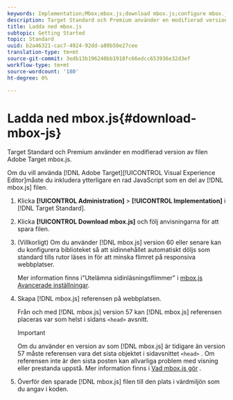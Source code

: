 ```yaml
---
keywords: Implementation;Mbox;mbox.js;download mbox.js;configure mbox.js
description: Target Standard och Premium använder en modifierad version av filen Adobe Target mbox.js.
title: Ladda ned mbox.js
subtopic: Getting Started
topic: Standard
uuid: b2a46321-cac7-4924-92dd-a80b50e27cee
translation-type: tm+mt
source-git-commit: 3edb13b196240bb1918fc66edcc653936e32d3ef
workflow-type: tm+mt
source-wordcount: '180'
ht-degree: 0%

---
```



# Ladda ned mbox.js{#download-mbox-js}

Target Standard och Premium använder en modifierad version av filen Adobe Target mbox.js.

Om du vill använda [!DNL Adobe Target][!UICONTROL Visual Experience Editor]måste du inkludera ytterligare en rad JavaScript som en del av [!DNL mbox.js] filen.

1. Klicka **[!UICONTROL Administration]** > **[!UICONTROL Implementation]** i [!DNL Target Standard].
1. Klicka **[!UICONTROL Download mbox.js]** och följ anvisningarna för att spara filen.
1. (Villkorligt) Om du använder [!DNL mbox.js] version 60 eller senare kan du konfigurera biblioteket så att sidinnehållet automatiskt döljs som standard tills rutor läses in för att minska flimret på responsiva webbplatser.

   Mer information finns i&quot;Utelämna sidinläsningsflimmer&quot; i [mbox.js Avancerade inställningar](../../../c-implementing-target/c-implementing-target-for-client-side-web/t-mbox-download/advanced-mboxjs-settings.md#reference_A9C8DAC6DF7743EDBCF1D71F8F20843C).

1. Skapa [!DNL mbox.js] referensen på webbplatsen.

   Från och med [!DNL mbox.js] version 57 kan [!DNL mbox.js] referensen placeras var som helst i sidans `<head>` avsnitt.

   >[!IMPORTANT]
   >
   >Om du använder en version av som [!DNL mbox.js] är tidigare än version 57 måste referensen vara det sista objektet i sidavsnittet `<head>` . Om referensen inte är den sista posten kan allvarliga problem med visning eller prestanda uppstå. Mer information finns i [Vad mbox.js gör](/help/c-implementing-target/c-implementing-target-for-client-side-web/t-mbox-download/mbox-technical.md) .

1. Överför den sparade [!DNL mbox.js] filen till den plats i värdmiljön som du angav i koden.
